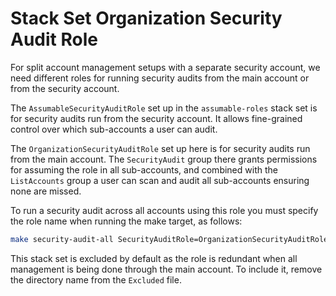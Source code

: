 # Stack Set Organization Security Audit Role

For split account management setups with a separate security account, we need different roles for running security audits from the main account or from the security account.

The `AssumableSecurityAuditRole` set up in the `assumable-roles` stack set is for security audits run from the security account. It allows fine-grained control over which sub-accounts a user can audit.

The `OrganizationSecurityAuditRole` set up here is for security audits run from the main account. The `SecurityAudit` group there grants permissions for assuming the role in all sub-accounts, and combined with the `ListAccounts` group a user can scan and audit all sub-accounts ensuring none are missed.

To run a security audit across all accounts using this role you must specify the role name when running the make target, as follows:

```bash
make security-audit-all SecurityAuditRole=OrganizationSecurityAuditRole
```

This stack set is excluded by default as the role is redundant when all management is being done through the main account. To include it, remove the directory name from the `Excluded` file.